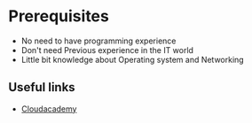 Prerequisites
============

* No need to have programming experience
* Don't need Previous experience in the IT world
* Little bit knowledge about Operating system and Networking

Useful links
------------
* [Cloudacademy](http://cloudacademy.com/blog/prerequisites-to-learn-cloud-computing-introduction/)
